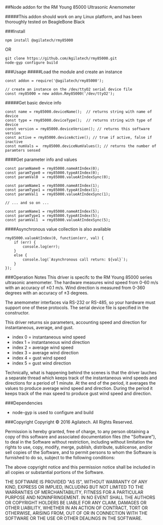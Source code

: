 ##Node addon for the RM Young 85000 Ultrasonic Anemometer

#####This addon should work on any Linux platform, and has been thoroughly tested on BeagleBone Black

###Install

```
npm install @agilatech/rmy85000
```

OR

```
git clone https://github.com/Agilatech/rmy85000.git
node-gyp configure build
```

###Usage
#####Load the module and create an instance
```
const addon = require('@agilatech/rmy85000');

// create an instance on the /dev/ttyO2 serial device file
const rmy85000 = new addon.Rmy85000('/dev/ttyO2');
```
#####Get basic device info
```
const name = rmy85000.deviceName();  // returns string with name of device
const type = rmy85000.deviceType();  // returns string with type of device
const version = rmy85000.deviceVersion(); // returns this software version
const active = rmy85000.deviceActive(); // true if active, false if inactive
const numVals =  rmy85000.deviceNumValues(); // returns the number of paramters sensed
```
####Get parameter info and values
```
const paramName0 = rmy85000.nameAtIndex(0);
const paramType0 = rmy85000.typeAtIndex(0);
const paramVal0  = rmy85000.valueAtIndexSync(0);

const paramName1 = rmy85000.nameAtIndex(1);
const paramType1 = rmy85000.typeAtIndex(1);
const paramVal1  = rmy85000.valueAtIndexSync(1);

// ... and so on ...

const paramName1 = rmy85000.nameAtIndex(5);
const paramType1 = rmy85000.typeAtIndex(5);
const paramVal1  = rmy85000.valueAtIndexSync(5);
```
####Asynchronous value collection is also available
```
rmy85000.valueAtIndex(0, function(err, val) {
    if (err) {
        console.log(err);
    }
    else {
        console.log(`Asynchronous call return: ${val}`);
    }
});
```

###Operation Notes
This driver is specifc to the RM Young 85000 series ultrasonic anemometer.  The hardware measures wind speed from 0-60 m/s with an accuracy of ±0.1 m/s. Wind direction is measured from 0-360 degrees with an accuracy of ±3 degrees.

The anemometer interfaces via RS-232 or RS-485, so your hardware must support one of these protocols.  The serial device file is specified in the constructor.

This driver returns six parameters, accounting speed and direction for instantaneous, average, and gust.
* index 0 = instantaneous wind speed
* index 1 = instantaneous wind direction
* index 2 = average wind speed
* index 3 = average wind direction
* index 4 = gust wind speed
* index 5 = gust wind direction

Technically, what is happening behind the scenes is that the driver lauches a separate thread which keeps track of
the instantaneous wind speeds and directions for a period of 1 minute.  At the end of the period, it averages the
values to produce average wind speed and direction. During the period it keeps track of the max speed to produce
gust wind speed and direction.  


###Dependencies
* node-gyp is used to configure and build

###Copyright
Copyright © 2016 Agilatech. All Rights Reserved.

Permission is hereby granted, free of charge, to any person obtaining a copy of this software and associated documentation files (the "Software"), to deal in the Software without restriction, including without limitation the rights to use, copy, modify, merge, publish, distribute, sublicense, and/or sell copies of the Software, and to permit persons to whom the Software is furnished to do so, subject to the following conditions:

The above copyright notice and this permission notice shall be included in all copies or substantial portions of the Software.

THE SOFTWARE IS PROVIDED "AS IS", WITHOUT WARRANTY OF ANY KIND, EXPRESS OR IMPLIED, INCLUDING BUT NOT LIMITED TO THE WARRANTIES OF MERCHANTABILITY, FITNESS FOR A PARTICULAR PURPOSE AND NONINFRINGEMENT. IN NO EVENT SHALL THE AUTHORS OR COPYRIGHT HOLDERS BE LIABLE FOR ANY CLAIM, DAMAGES OR OTHER LIABILITY, WHETHER IN AN ACTION OF CONTRACT, TORT OR OTHERWISE, ARISING FROM, OUT OF OR IN CONNECTION WITH THE SOFTWARE OR THE USE OR OTHER DEALINGS IN THE SOFTWARE.

